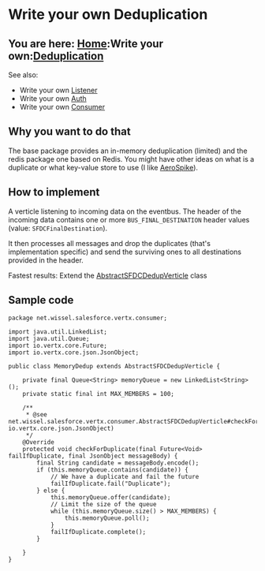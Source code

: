 # Write your own Deduplication

## You are here: [Home](../index.md):Write your own:[Deduplication](dedup.md)

See also:
- Write your own [Listener](listener.md)
- Write your own [Auth](auth.md)
- Write your own [Consumer](consumer.md) 

## Why you want to do that
The base package provides an in-memory deduplication (limited) and the redis package one based on Redis. You might have other ideas on what is a duplicate or what key-value store to use (I like [AeroSpike](https://www.aerospike.com/)).

## How to implement
A verticle listening to incoming data on the eventbus. The header of the incoming data contains one or more `BUS_FINAL_DESTINATION` header values (value: `SFDCFinalDestination`).

It then processes all messages and drop the duplicates (that's implementation specific) and send the surviving ones to all destinations provided in the header.

Fastest results: Extend the [AbstractSFDCDedupVerticle](https://github.com/Stwissel/vertx-sfdc-platformevents/blob/master/sfdc-core/src/main/java/net/wissel/salesforce/vertx/consumer/AbstractSFDCDedupVerticle.java) class

## Sample code

```
package net.wissel.salesforce.vertx.consumer;

import java.util.LinkedList;
import java.util.Queue;
import io.vertx.core.Future;
import io.vertx.core.json.JsonObject;

public class MemoryDedup extends AbstractSFDCDedupVerticle {
    
    private final Queue<String> memoryQueue = new LinkedList<String>();
    private static final int MAX_MEMBERS = 100;

    /**
     * @see net.wissel.salesforce.vertx.consumer.AbstractSFDCDedupVerticle#checkForDuplicate(io.vertx.core.Future, io.vertx.core.json.JsonObject)
     */
    @Override
    protected void checkForDuplicate(final Future<Void> failIfDuplicate, final JsonObject messageBody) {
        final String candidate = messageBody.encode();
        if (this.memoryQueue.contains(candidate)) {
            // We have a duplicate and fail the future
            failIfDuplicate.fail("Duplicate");
        } else {
            this.memoryQueue.offer(candidate);
            // Limit the size of the queue
            while (this.memoryQueue.size() > MAX_MEMBERS) {
                this.memoryQueue.poll();
            }
            failIfDuplicate.complete();
        }

    }
}
```